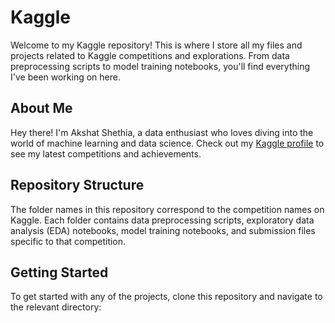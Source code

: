 # Kaggle

Welcome to my Kaggle repository! This is where I store all my files and projects related to Kaggle competitions and explorations. From data preprocessing scripts to model training notebooks, you'll find everything I've been working on here.

## About Me

Hey there! I'm Akshat Shethia, a data enthusiast who loves diving into the world of machine learning and data science. Check out my [Kaggle profile](https://www.kaggle.com/akshatshethia) to see my latest competitions and achievements.

## Repository Structure

The folder names in this repository correspond to the competition names on Kaggle. Each folder contains data preprocessing scripts, exploratory data analysis (EDA) notebooks, model training notebooks, and submission files specific to that competition.

## Getting Started

To get started with any of the projects, clone this repository and navigate to the relevant directory: